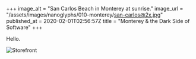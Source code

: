 +++
image_alt = "San Carlos Beach in Monterey at sunrise."
image_url = "/assets/images/nanoglyphs/010-monterey/san-carlos@2x.jpg"
published_at = 2020-02-01T02:56:57Z
title = "Monterey & the Dark Side of Software"
+++

Hello.

![Storefront](/assets/images/nanoglyphs/010-monterey/storefront@2x.jpg)
